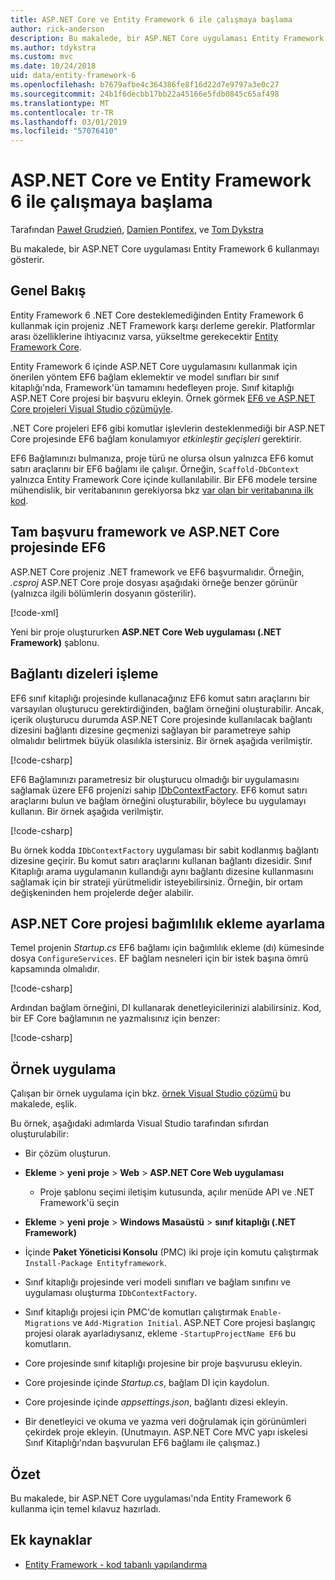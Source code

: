 ```yaml
---
title: ASP.NET Core ve Entity Framework 6 ile çalışmaya başlama
author: rick-anderson
description: Bu makalede, bir ASP.NET Core uygulaması Entity Framework 6 kullanmayı gösterir.
ms.author: tdykstra
ms.custom: mvc
ms.date: 10/24/2018
uid: data/entity-framework-6
ms.openlocfilehash: b7679afbe4c364386fe8f16d22d7e9797a3e0c27
ms.sourcegitcommit: 24b1f6decbb17bb22a45166e5fdb0845c65af498
ms.translationtype: MT
ms.contentlocale: tr-TR
ms.lasthandoff: 03/01/2019
ms.locfileid: "57076410"
---
```

# <a name="get-started-with-aspnet-core-and-entity-framework-6"></a>ASP.NET Core ve Entity Framework 6 ile çalışmaya başlama

Tarafından [Paweł Grudzień](https://github.com/pgrudzien12), [Damien Pontifex](https://github.com/DamienPontifex), ve [Tom Dykstra](https://github.com/tdykstra)

Bu makalede, bir ASP.NET Core uygulaması Entity Framework 6 kullanmayı gösterir.

## <a name="overview"></a>Genel Bakış

Entity Framework 6 .NET Core desteklemediğinden Entity Framework 6 kullanmak için projeniz .NET Framework karşı derleme gerekir. Platformlar arası özelliklerine ihtiyacınız varsa, yükseltme gerekecektir [Entity Framework Core](/ef/).

Entity Framework 6 içinde ASP.NET Core uygulamasını kullanmak için önerilen yöntem EF6 bağlam eklemektir ve model sınıfları bir sınıf kitaplığı'nda, Framework'ün tamamını hedefleyen proje. Sınıf kitaplığı ASP.NET Core projesi bir başvuru ekleyin. Örnek görmek [EF6 ve ASP.NET Core projeleri Visual Studio çözümüyle](https://github.com/aspnet/Docs/tree/master/aspnetcore/data/entity-framework-6/sample/).

.NET Core projeleri EF6 gibi komutlar işlevlerin desteklenmediği bir ASP.NET Core projesinde EF6 bağlam konulamıyor *etkinleştir geçişleri* gerektirir.

EF6 Bağlamınızı bulmanıza, proje türü ne olursa olsun yalnızca EF6 komut satırı araçlarını bir EF6 bağlamı ile çalışır. Örneğin, `Scaffold-DbContext` yalnızca Entity Framework Core içinde kullanılabilir. Bir EF6 modele tersine mühendislik, bir veritabanının gerekiyorsa bkz [var olan bir veritabanına ilk kod](https://msdn.microsoft.com/jj200620).

## <a name="reference-full-framework-and-ef6-in-the-aspnet-core-project"></a>Tam başvuru framework ve ASP.NET Core projesinde EF6

ASP.NET Core projeniz .NET framework ve EF6 başvurmalıdır. Örneğin, *.csproj* ASP.NET Core proje dosyası aşağıdaki örneğe benzer görünür (yalnızca ilgili bölümlerin dosyanın gösterilir).

[!code-xml[](entity-framework-6/sample/MVCCore/MVCCore.csproj?range=3-9&highlight=2)]

Yeni bir proje oluştururken **ASP.NET Core Web uygulaması (.NET Framework)** şablonu.

## <a name="handle-connection-strings"></a>Bağlantı dizeleri işleme

EF6 sınıf kitaplığı projesinde kullanacağınız EF6 komut satırı araçlarını bir varsayılan oluşturucu gerektirdiğinden, bağlam örneğini oluşturabilir. Ancak, içerik oluşturucu durumda ASP.NET Core projesinde kullanılacak bağlantı dizesini bağlantı dizesine geçmenizi sağlayan bir parametreye sahip olmalıdır belirtmek büyük olasılıkla istersiniz. Bir örnek aşağıda verilmiştir.

[!code-csharp[](entity-framework-6/sample/EF6/SchoolContext.cs?name=snippet_Constructor)]

EF6 Bağlamınızı parametresiz bir oluşturucu olmadığı bir uygulamasını sağlamak üzere EF6 projenizi sahip [IDbContextFactory](https://msdn.microsoft.com/library/hh506876). EF6 komut satırı araçlarını bulun ve bağlam örneğini oluşturabilir, böylece bu uygulamayı kullanın. Bir örnek aşağıda verilmiştir.

[!code-csharp[](entity-framework-6/sample/EF6/SchoolContextFactory.cs?name=snippet_IDbContextFactory)]

Bu örnek kodda `IDbContextFactory` uygulaması bir sabit kodlanmış bağlantı dizesine geçirir. Bu komut satırı araçlarını kullanan bağlantı dizesidir. Sınıf Kitaplığı arama uygulamanın kullandığı aynı bağlantı dizesine kullanmasını sağlamak için bir strateji yürütmelidir isteyebilirsiniz. Örneğin, bir ortam değişkeninden hem projelerde değer alabilir.

## <a name="set-up-dependency-injection-in-the-aspnet-core-project"></a>ASP.NET Core projesi bağımlılık ekleme ayarlama

Temel projenin *Startup.cs* EF6 bağlamı için bağımlılık ekleme (dı) kümesinde dosya `ConfigureServices`. EF bağlam nesneleri için bir istek başına ömrü kapsamında olmalıdır.

[!code-csharp[](entity-framework-6/sample/MVCCore/Startup.cs?name=snippet_ConfigureServices&highlight=5)]

Ardından bağlam örneğini, DI kullanarak denetleyicilerinizi alabilirsiniz. Kod, bir EF Core bağlamının ne yazmalısınız için benzer:

[!code-csharp[](entity-framework-6/sample/MVCCore/Controllers/StudentsController.cs?name=snippet_ContextInController)]

## <a name="sample-application"></a>Örnek uygulama

Çalışan bir örnek uygulama için bkz. [örnek Visual Studio çözümü](https://github.com/aspnet/Docs/tree/master/aspnetcore/data/entity-framework-6/sample/) bu makalede, eşlik.

Bu örnek, aşağıdaki adımlarda Visual Studio tarafından sıfırdan oluşturulabilir:

* Bir çözüm oluşturun.

* **Ekleme** > **yeni proje** > **Web** > **ASP.NET Core Web uygulaması**
  * Proje şablonu seçimi iletişim kutusunda, açılır menüde API ve .NET Framework'ü seçin

* **Ekleme** > **yeni proje** > **Windows Masaüstü** > **sınıf kitaplığı (.NET Framework)**

* İçinde **Paket Yöneticisi Konsolu** (PMC) iki proje için komutu çalıştırmak `Install-Package Entityframework`.

* Sınıf kitaplığı projesinde veri modeli sınıfları ve bağlam sınıfını ve uygulaması oluşturma `IDbContextFactory`.

* Sınıf kitaplığı projesi için PMC'de komutları çalıştırmak `Enable-Migrations` ve `Add-Migration Initial`. ASP.NET Core projesi başlangıç projesi olarak ayarladıysanız, ekleme `-StartupProjectName EF6` bu komutların.

* Core projesinde sınıf kitaplığı projesine bir proje başvurusu ekleyin.

* Core projesinde içinde *Startup.cs*, bağlam DI için kaydolun.

* Core projesinde içinde *appsettings.json*, bağlantı dizesi ekleyin.

* Bir denetleyici ve okuma ve yazma veri doğrulamak için görünümleri çekirdek proje ekleyin. (Unutmayın. ASP.NET Core MVC yapı iskelesi Sınıf Kitaplığı'ndan başvurulan EF6 bağlamı ile çalışmaz.)

## <a name="summary"></a>Özet

Bu makalede, bir ASP.NET Core uygulaması'nda Entity Framework 6 kullanma için temel kılavuz hazırladı.

## <a name="additional-resources"></a>Ek kaynaklar

* [Entity Framework - kod tabanlı yapılandırma](https://msdn.microsoft.com/data/jj680699.aspx)
